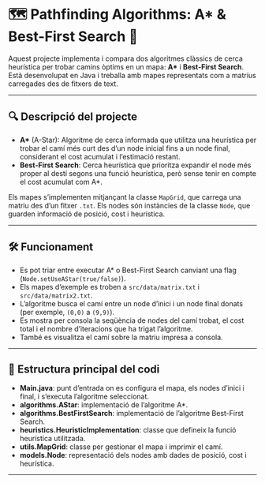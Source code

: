 # 🗺️ Pathfinding Algorithms: A* & Best-First Search 🚀

Aquest projecte implementa i compara dos algoritmes clàssics de cerca heurística per trobar camins òptims en un mapa: **A\*** i **Best-First Search**. Està desenvolupat en Java i treballa amb mapes representats com a matrius carregades des de fitxers de text.

---

## 🔍 Descripció del projecte

- **A\*** (A-Star): Algoritme de cerca informada que utilitza una heurística per trobar el camí més curt des d’un node inicial fins a un node final, considerant el cost acumulat i l’estimació restant.  
- **Best-First Search**: Cerca heurística que prioritza expandir el node més proper al destí segons una funció heurística, però sense tenir en compte el cost acumulat com A*.

Els mapes s’implementen mitjançant la classe `MapGrid`, que carrega una matriu des d’un fitxer `.txt`. Els nodes són instàncies de la classe `Node`, que guarden informació de posició, cost i heurística.

---

## 🛠️ Funcionament

- Es pot triar entre executar A* o Best-First Search canviant una flag (`Node.setUseAStar(true/false)`).  
- Els mapes d’exemple es troben a `src/data/matrix.txt` i `src/data/matrix2.txt`.  
- L’algoritme busca el camí entre un node d’inici i un node final donats (per exemple, `(0,0)` a `(9,9)`).  
- Es mostra per consola la seqüència de nodes del camí trobat, el cost total i el nombre d’iteracions que ha trigat l’algoritme.  
- També es visualitza el camí sobre la matriu impresa a consola.

---

## 📂 Estructura principal del codi

- **Main.java**: punt d’entrada on es configura el mapa, els nodes d’inici i final, i s’executa l’algoritme seleccionat.  
- **algorithms.AStar**: implementació de l’algoritme A*.  
- **algorithms.BestFirstSearch**: implementació de l’algoritme Best-First Search.  
- **heuristics.HeuristicImplementation**: classe que defineix la funció heurística utilitzada.  
- **utils.MapGrid**: classe per gestionar el mapa i imprimir el camí.  
- **models.Node**: representació dels nodes amb dades de posició, cost i heurística.

---
